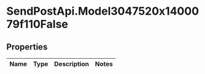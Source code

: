 # SendPostApi.Model3047520x1400079f110False

## Properties
Name | Type | Description | Notes
------------ | ------------- | ------------- | -------------


